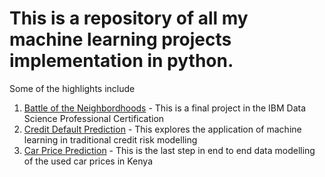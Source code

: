 # This is a repository of all my machine learning projects implementation in python. 
Some of the highlights include 
1. [Battle of the Neighbordhoods](https://github.com/okothchristopher/Machine-Learning-Projects/tree/master/00.%20Week%200%20IBM%20Capstone%20Project) - This is a final project in the IBM Data Science Professional Certification
2. [Credit Default Prediction](https://github.com/okothchristopher/Machine-Learning-Projects/tree/master/03.%20Week%203%20Classification%20Project%20-%20Credit%20Default%20Prediction) - This explores the application of machine learning in traditional credit risk modelling 
3. [Car Price Prediction]() - This is the last step in end to end data modelling of the used car prices in Kenya


